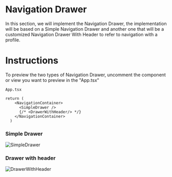 # Navigation Drawer

In this section, we will implement the Navigation Drawer, the implementation will be based on a Simple Navigation Drawer and another one that will be a customized Navigation Drawer With Header to refer to navigation with a profile.

# Instructions

To preview the two types of Navigation Drawer, uncomment the component or view you want to preview in the "App.tsx"

```
App.tsx

return (
    <NavigationContainer>
      <SimpleDrawer />
      {/* <DrawerWithHeader/> */}
    </NavigationContainer>
  )
```

### Simple Drawer
![SimpleDrawer](https://github.com/igalarzaBTS/ReactNativeCourse/assets/94064400/e5249a9e-c8ba-4432-861d-632e9ddf8f7f)

### Drawer with header
![DrawerWithHeader](https://github.com/igalarzaBTS/ReactNativeCourse/assets/94064400/da3e9aa3-8043-4621-be7a-8dca5e9e44ad)

